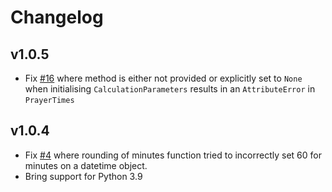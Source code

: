 # Changelog

## v1.0.5
* Fix [#16](https://github.com/alphahm/adhanpy/issues/16) where method is either not provided or
explicitly set to `None` when initialising `CalculationParameters` results in an `AttributeError`
in `PrayerTimes`

## v1.0.4
* Fix [#4](https://github.com/alphahm/adhanpy/issues/4) where rounding of minutes function tried to
incorrectly set 60 for minutes on a datetime object.
* Bring support for Python 3.9
